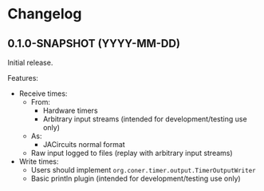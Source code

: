 # Changelog

## 0.1.0-SNAPSHOT (YYYY-MM-DD)

Initial release.

Features:
- Receive times:
    - From:
        - Hardware timers
        - Arbitrary input streams (intended for development/testing use only)
    - As:
        - JACircuits normal format
    - Raw input logged to files (replay with arbitrary input streams)
- Write times:
    - Users should implement `org.coner.timer.output.TimerOutputWriter`
    - Basic println plugin (intended for development/testing use only)